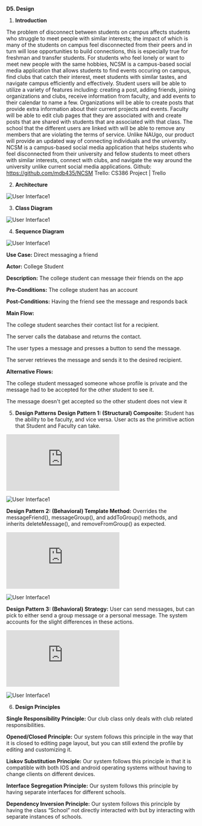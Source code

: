 **D5. Design**


1. **Introduction**


The problem of disconnect between students on campus affects students who struggle to meet people with similar interests; the impact of which is many of the students on campus feel disconnected from their peers and in turn will lose opportunities to build connections, this is especially true for freshman and transfer students. For students who feel lonely or want to meet new people with the same hobbies, NCSM is a campus-based social media application that allows students to find events occuring on campus, find clubs that catch their interest, meet students with similar tastes, and navigate campus efficiently and effectively. Student users will be able to utilize a variety of features including: creating a post, adding friends, joining organizations and clubs, receive information from faculty, and add events to their calendar to name a few. Organizations will be able to create posts that provide extra information about their current projects and events. Faculty will be able to edit club pages that they are associated with and create posts that are shared with students that are associated with that class. The school that the different users are linked with will be able to remove any members that are violating the terms of service. Unlike NAUgo, our product will provide an updated way of connecting individuals and the university. NCSM is a campus-based social media application that helps students who feel disconnected from their university and fellow students to meet others with similar interests, connect with clubs, and navigate the way around the university unlike current social media applications.
Github: https://github.com/mdb435/NCSM
Trello:  CS386 Project | Trello


2. **Architecture**

![User Interface1](https://github.com/mdb435/NCSM/blob/master/Deliverable_Stuff/Deliverable_Images/architectureDiagramD5.jpg)




3. **Class Diagram**


![User Interface1](https://github.com/mdb435/NCSM/blob/master/Deliverable_Stuff/Deliverable_Images/classDiagramD5.png)



4. **Sequence Diagram**

![User Interface1](https://github.com/mdb435/NCSM/blob/master/Deliverable_Stuff/Deliverable_Images/sequenceDiagramD5.png)

**Use Case:** Direct messaging a friend

**Actor:** College Student

**Description:** The college student can message their friends on the app

**Pre-Conditions:** The college student has an account

**Post-Conditions:** Having the friend see the message and responds back

**Main Flow:**

The college student searches their contact list for a recipient.

The server calls the database and returns the contact.

The user types a message and presses a button to send the message.

The server retrieves the message and sends it to the desired recipient.

**Alternative Flows:**

The college student messaged someone whose profile is private and the message had to be accepted for the other student to see it.

The message doesn't get accepted so the other student does not view it



5. **Design Patterns**
**Design Pattern 1: (Structural) Composite:**
Student has the ability to be faculty, and vice versa. User acts as the primitive action that Student and Faculty can take.

![Composite Pattern](https://github.com/mdb435/NCSM/blob/master/Deliverable_Stuff/Deliverable_Images/profile_composite.dart)

![User Interface1](https://github.com/mdb435/NCSM/blob/master/Deliverable_Stuff/Deliverable_Images/compositeDesignPattern.PNG)

**Design Pattern 2: (Behavioral) Template Method:** 
Overrides the messageFriend(), messageGroup(), and addToGroup() methods, and inherits deleteMessage(), and removeFromGroup() as expected.

![Template Pattern](https://github.com/mdb435/NCSM/blob/master/Deliverable_Stuff/Deliverable_Images/messages_templatemethod.dart)

![User Interface1](https://github.com/mdb435/NCSM/blob/master/Deliverable_Stuff/Deliverable_Images/templatemethod_design_pattern.PNG)

**Design Pattern 3: (Behavioral) Strategy:** User can send messages, but can pick to either send a group message or a personal message. The system accounts for the slight differences in these actions.

![Strategy Pattern](https://github.com/mdb435/NCSM/blob/master/Deliverable_Stuff/Deliverable_Images/messages_strategy.dart)

![User Interface1](https://github.com/mdb435/NCSM/blob/master/Deliverable_Stuff/Deliverable_Images/strategy_design_pattern.PNG)




6. **Design Principles**

**Single Responsibility Principle:** Our club class only deals with club related responsibilities.

**Opened/Closed Principle:** Our system follows this principle in the way that it is closed to editing page layout, but you can still extend the profile by editing and customizing it.

**Liskov Substitution Principle:** Our system follows this principle in that it is compatible with both IOS and android operating systems without having to change clients on different devices.

**Interface Segregation Principle:** Our system follows this principle by having separate interfaces for different schools.

**Dependency Inversion Principle:** Our system follows this principle by having the class “School” not directly interacted with but by interacting with separate instances of schools.
